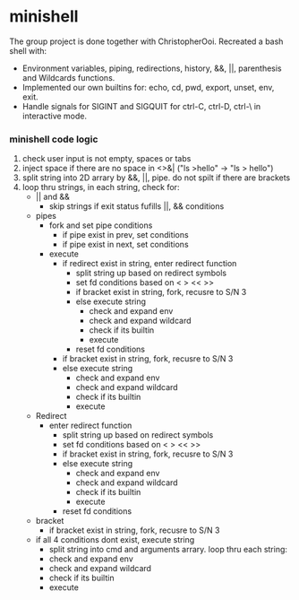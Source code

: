 # minishell

The group project is done together with ChristopherOoi. Recreated a bash shell with:
* Environment variables, piping, redirections, history, &&, ||, parenthesis and Wildcards functions. 
* Implemented our own builtins for: echo, cd, pwd, export, unset, env, exit.
* Handle signals for SIGINT and SIGQUIT for ctrl-C, ctrl-D, ctrl-\ in interactive mode.

### minishell code logic

1) check user input is not empty, spaces or tabs
2) inject space if there are no space in <>&| ("ls >hello" -> "ls > hello")
3) split string into 2D arrary by &&, ||, pipe. do not spilt if there are brackets
4) loop thru strings, in each string, check for:
	- || and &&
		- skip strings if exit status fufills ||, && conditions
	- pipes
		- fork and set pipe conditions
			- if pipe exist in prev, set conditions
			- if pipe exist in next, set conditions
		- execute
			- if redirect exist in string, enter redirect function
				- split string up based on redirect symbols
				- set fd conditions based on < > << >>
				- if bracket exist in string, fork, recusre to S/N 3
				- else execute string
					- check and expand env
					- check and expand wildcard
					- check if its builtin
					- execute
				- reset fd conditions
			- if bracket exist in string, fork, recusre to S/N 3
			- else execute string
				- check and expand env
				- check and expand wildcard
				- check if its builtin
				- execute
	- Redirect
		- enter redirect function
			- split string up based on redirect symbols
			- set fd conditions based on < > << >>
			- if bracket exist in string, fork, recusre to S/N 3
			- else execute string
				- check and expand env
				- check and expand wildcard
				- check if its builtin
				- execute
			- reset fd conditions
	- bracket
		- if bracket exist in string, fork, recusre to S/N 3
	- if all 4 conditions dont exist, execute string
		- split string into cmd and arguments arrary. loop thru each string:
		- check and expand env
		- check and expand wildcard
		- check if its builtin
		- execute
